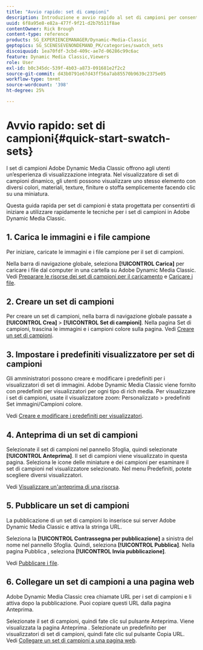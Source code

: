 ```yaml
---
title: "Avvio rapido: set di campioni"
description: Introduzione e avvio rapido al set di campioni per consentirti di iniziare rapidamente a utilizzare Adobe Dynamic Media Classic.
uuid: 6f8a95e8-e82a-477f-9f21-d2b7b511f8ae
contentOwner: Rick Brough
content-type: reference
products: SG_EXPERIENCEMANAGER/Dynamic-Media-Classic
geptopics: SG_SCENESEVENONDEMAND_PK/categories/swatch_sets
discoiquuid: 1ea70fdf-3cbd-409c-ae7d-06286c99c6ac
feature: Dynamic Media Classic,Viewers
role: User
exl-id: b0c345dc-539f-4b03-a873-091681e2f2c2
source-git-commit: d43b0791e67d43ff56a7ab85570b9639c2375e05
workflow-type: tm+mt
source-wordcount: '398'
ht-degree: 25%

---
```


# Avvio rapido: set di campioni{#quick-start-swatch-sets}

I set di campioni Adobe Dynamic Media Classic offrono agli utenti un’esperienza di visualizzazione integrata. Nel visualizzatore di set di campioni dinamico, gli utenti possono visualizzare uno stesso elemento con diversi colori, materiali, texture, finiture o stoffa semplicemente facendo clic su una miniatura.

Questa guida rapida per set di campioni è stata progettata per consentirti di iniziare a utilizzare rapidamente le tecniche per i set di campioni in Adobe Dynamic Media Classic.

## 1. Carica le immagini e i file campione

Per iniziare, caricate le immagini e i file campione per il set di campioni.

Nella barra di navigazione globale, seleziona **[!UICONTROL Carica]** per caricare i file dal computer in una cartella su Adobe Dynamic Media Classic. Vedi [Preparare le risorse dei set di campioni per il caricamento](preparing-swatch-set-assets-upload.md#preparing-swatch-set-assets-for-upload) e [Caricare i file](uploading-files.md#uploading-your-files).

## 2. Creare un set di campioni

Per creare un set di campioni, nella barra di navigazione globale passate a **[!UICONTROL Crea]** > **[!UICONTROL Set di campioni]**. Nella pagina Set di campioni, trascina le immagini e i campioni colore sulla pagina. Vedi [Creare un set di campioni](creating-swatch-set.md#creating-a-swatch-set).

## 3. Impostare i predefiniti visualizzatore per set di campioni

Gli amministratori possono creare e modificare i predefiniti per i visualizzatori di set di immagini. Adobe Dynamic Media Classic viene fornito con predefiniti per visualizzatori per ogni tipo di rich media. Per visualizzare i set di campioni, usate il visualizzatore zoom: Personalizzato > predefiniti Set immagini/Campioni colore.

Vedi [Creare e modificare i predefiniti per visualizzatori](application-setup.md#adding-and-editing-viewer-presets).

## 4. Anteprima di un set di campioni

Selezionate il set di campioni nel pannello Sfoglia, quindi selezionate **[!UICONTROL Anteprima]**. Il set di campioni viene visualizzato in questa pagina. Seleziona le icone delle miniature e dei campioni per esaminare il set di campioni nel visualizzatore selezionato. Nel menu Predefiniti, potete scegliere diversi visualizzatori.

Vedi [Visualizzare un&#39;anteprima di una risorsa](previewing-asset.md#previewing-an-asset).

## 5. Pubblicare un set di campioni

La pubblicazione di un set di campioni lo inserisce sui server Adobe Dynamic Media Classic e attiva la stringa URL.

Seleziona la **[!UICONTROL Contrassegna per pubblicazione]** a sinistra del nome nel pannello Sfoglia. Quindi, seleziona **[!UICONTROL Pubblica]**. Nella pagina Pubblica , seleziona **[!UICONTROL Invia pubblicazione]**.

Vedi [Pubblicare i file](publishing-files.md#publishing-files).

## 6. Collegare un set di campioni a una pagina web

Adobe Dynamic Media Classic crea chiamate URL per i set di campioni e li attiva dopo la pubblicazione. Puoi copiare questi URL dalla pagina Anteprima.

Selezionate il set di campioni, quindi fate clic sul pulsante Anteprima. Viene visualizzata la pagina Anteprima . Selezionate un predefinito per visualizzatori di set di campioni, quindi fate clic sul pulsante Copia URL. Vedi [Collegare un set di campioni a una pagina web](linking-swatch-set-web-page.md#linking-a-swatch-set-to-a-web-page).
